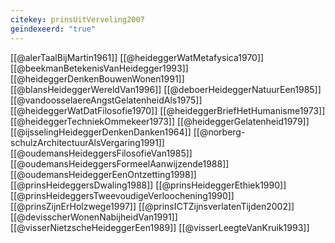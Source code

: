 ```yaml
---
citekey: prinsUitVerveling2007
geïndexeerd: "true"
---
```

[[@alerTaalBijMartin1961]]
[[@heideggerWatMetafysica1970]]
[[@beekmanBetekenisVanHeidegger1993]]
[[@heideggerDenkenBouwenWonen1991]]
[[@blansHeideggerWereldVan1996]]
[[@deboerHeideggerNatuurEen1985]]
[[@vandoosselaereAngstGelatenheidAls1975]]
[[@heideggerWatDatFilosofie1970]]
[[@heideggerBriefHetHumanisme1973]]
[[@heideggerTechniekOmmekeer1973]]
[[@heideggerGelatenheid1979]]
[[@ijsselingHeideggerDenkenDanken1964]]
[[@norberg-schulzArchitectuurAlsVergaring1991]]
[[@oudemansHeideggersFilosofieVan1985]]
[[@oudemansHeideggersFormeelAanwijzende1988]]
[[@oudemansHeideggerEenOntzetting1998]]
[[@prinsHeideggersDwaling1988]]
[[@prinsHeideggerEthiek1990]]
[[@prinsHeideggersTweevoudigeVerloochening1990]]
[[@prinsZijnErHolzwege1997]]
[[@prinsICTZijnsverlatenTijden2002]]
[[@devisscherWonenNabijheidVan1991]]
[[@visserNietzscheHeideggerEen1989]]
[[@visserLeegteVanKruik1993]]


